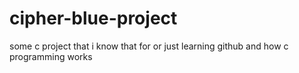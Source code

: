 # cipher-blue-project
some c project that i know that for or just learning github and how c programming works
